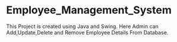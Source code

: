 # Employee_Management_System
This Project is created using Java and Swing.
Here Admin can Add,Update,Delete and Remove Employee Details From Database.
